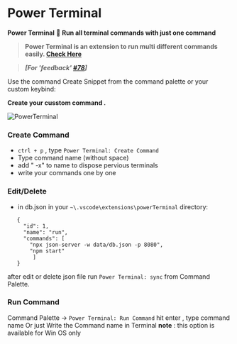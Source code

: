 # Power Terminal

**Power Terminal** 💪 **Run all terminal commands with just one command**

> **Power Terminal is an extension to run multi different commands easily. [Check Here](https://github.com/myrepo)**
>

> ***[For 'feedback' [#78](https://github.com/myissuses)]***

Use the command Create Snippet from the command palette or your custom keybind:


**Create your cusstom command .**


![PowerTerminal](https://github.com/mygif)



### Create Command
* `ctrl + p` , type  `Power Terminal: Create Command`
* Type command name (without space) 
* add " -x" to name to dispose pervious terminals
* write your commands one by one

### Edit/Delete
* in db.json in your `~\.vscode\extensions\powerTerminal` directory:
 ```  
    {
      "id": 1,
      "name": "run",
      "commands": [
        "npx json-server -w data/db.json -p 8080",
        "npm start"
         ]
    }
```
after edit or delete json file run `Power Terminal: sync` from Command Palette.
### Run Command
Command Palette → `Power Terminal: Run Command` hit enter , type command name
Or just Write the Command name in Terminal 
**note** : this option is available for Win OS only



